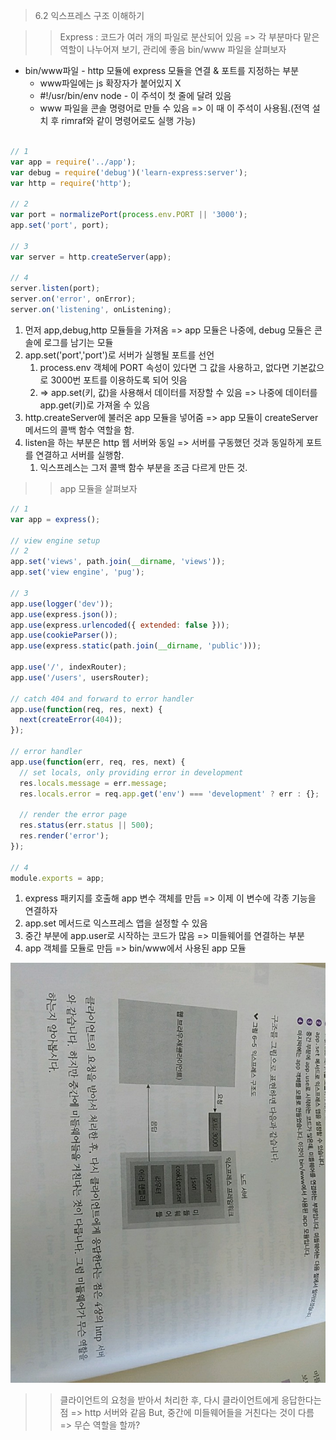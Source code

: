 > 6.2 익스프레스 구조 이해하기

>> Express : 코드가 여러 개의 파일로 분산되어 있음 => 각 부분마다 맡은 역할이 나누어져 보기, 관리에 좋음
>> bin/www 파일을 살펴보자

* bin/www파일 - http 모듈에 express 모듈을 연결 & 포트를 지정하는 부분 
    * www파일에는 js 확장자가 붙어있지 X
    * #!/usr/bin/env node - 이 주석이 첫 줄에 달려 있음
    * www 파일을 콘솔 명령어로 만들 수 있음 => 이 때 이 주석이 사용됨.(전역 설치 후 rimraf와 같이 명령어로도 실행 가능)

```javascript

// 1
var app = require('../app');
var debug = require('debug')('learn-express:server');
var http = require('http');

// 2
var port = normalizePort(process.env.PORT || '3000');
app.set('port', port);

// 3
var server = http.createServer(app);

// 4
server.listen(port);
server.on('error', onError);
server.on('listening', onListening);
```

1. 먼저 app,debug,http 모듈들을 가져옴 => app 모듈은 나중에, debug 모듈은 콘솔에 로그를 남기는 모듈 
2. app.set('port','port')로 서버가 실행될 포트를 선언 
    1. process.env 객체에 PORT 속성이 있다면 그 값을 사용하고, 없다면 기본값으로 3000번 포트를 이용하도록 되어 잇음
    2. => app.set(키, 값)을 사용해서 데이터를 저장할 수 있음 => 나중에 데이터를 app.get(키)로 가져올 수 있음
3. http.createServer에 불러온 app 모듈을 넣어줌 => app 모듈이 createServer 메서드의 콜백 함수 역할을 함.
4. listen을 하는 부분은 http 웹 서버와 동일 => 서버를 구동했던 것과 동일하게 포트를 연결하고 서버를 실행함.
    1. 익스프레스는 그저 콜백 함수 부분을 조금 다르게 만든 것.

>> app 모듈을 살펴보자
```javascript
// 1
var app = express();

// view engine setup
// 2
app.set('views', path.join(__dirname, 'views'));
app.set('view engine', 'pug');

// 3
app.use(logger('dev'));
app.use(express.json());
app.use(express.urlencoded({ extended: false }));
app.use(cookieParser());
app.use(express.static(path.join(__dirname, 'public')));

app.use('/', indexRouter);
app.use('/users', usersRouter);

// catch 404 and forward to error handler
app.use(function(req, res, next) {
  next(createError(404));
});

// error handler
app.use(function(err, req, res, next) {
  // set locals, only providing error in development
  res.locals.message = err.message;
  res.locals.error = req.app.get('env') === 'development' ? err : {};

  // render the error page
  res.status(err.status || 500);
  res.render('error');
});

// 4
module.exports = app;
```

1. express 패키지를 호출해 app 변수 객체를 만듬 => 이제 이 변수에 각종 기능을 연결하자 
2. app.set 메서드로 익스프레스 앱을 설정할 수 있음 
3. 중간 부분에 app.user로 시작하는 코드가 많음 => 미들웨어를 연결하는 부분 
4. app 객체를 모듈로 만듬 => bin/www에서 사용된 app 모듈 

![express 웹서버의 기본 구조](./images/express.jpg)

>> 클라이언트의 요청을 받아서 처리한 후, 다시 클라이언트에게 응답한다는 점 => http 서버와 같음 
>> But, 중간에 미들웨어들을 거친다는 것이 다름 => 무슨 역할을 할까?